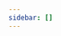 ```yaml
---
sidebar: []
---
```

<script src="https://unpkg.com/@waline/client@v2/dist/waline.js"></script>
<link href='//unpkg.com/@waline/client@v2/dist/waline.css' rel='stylesheet' />
  <div id="waline"></div>
  <script>
        Waline.init({
      el: '#waline',
      serverURL: 'https://e8pks7.deta.dev/',
      locale: {
      level0: '炼体',
      level1: '炼气',
      level2: '筑基',
      level3: '金丹',
      level4: '元婴',
      level5: '化神',
  },
  comment: true,
  reaction: true,
    reaction: [
    'https://unpkg.com/@waline/emojis@1.1.0/weibo/weibo_heart_eyes.png',
    'https://unpkg.com/@waline/emojis@1.1.0/weibo/weibo_dog_joy.png',
    'https://unpkg.com/@waline/emojis@1.1.0/weibo/weibo_dog_consider.png',
    'https://unpkg.com/@waline/emojis@1.1.0/weibo/weibo_sob.png',
  ],
 });
  </script>
